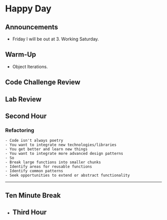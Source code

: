 # Happy Day

## Announcements

- Friday I will be out at 3. Working Saturday.

## Warm-Up

- Object Iterations.

## Code Challenge Review


## Lab Review

## Second Hour

### Refactoring

    - Code isn't always poetry
    - You want to integrate new technologies/libraries
    - You get better and learn new things
    - You want to integrate more advanced design patterns
    - So
    - Break large functions into smaller chunks
    - Identify areas for reusable functions
    - Identify common patterns
    - Seek opportunities to extend or abstract functionality

---





 
## Ten Minute Break

- ## Third Hour
